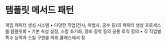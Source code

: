 # 템플릿 메서드 패턴

게임 캐릭터 생성 시스템
   • 다양한 직업(전사, 마법사, 궁수 등)의 캐릭터 생성 프로세스를 템플릿화
   • 기본 속성 설정, 스킬 초기화, 장비 장착 등의 공통 로직 정의
   • 각 직업별 특수 능력과 스킬 구현을 하위 클래스에서 정